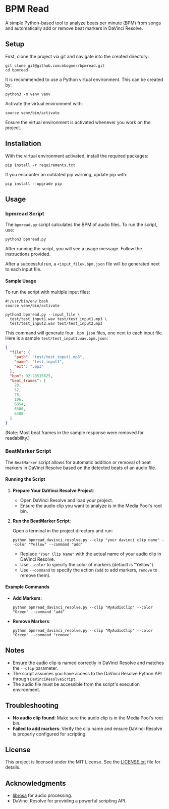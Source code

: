 # BPM Read

A simple Python-based tool to analyze beats per minute (BPM) from songs and automatically add or remove beat markers in
DaVinci Resolve.

## Setup

First, clone the project via git and navigate into the created directory:

```shell
git clone git@github.com:mbogner/bpmread.git
cd bpmread
```

It is recommended to use a Python virtual environment. This can be created by:

```shell
python3 -m venv venv
```

Activate the virtual environment with:

```shell
source venv/bin/activate
```

Ensure the virtual environment is activated whenever you work on the project.

## Installation

With the virtual environment activated, install the required packages:

```shell
pip install -r requirements.txt
```

If you encounter an outdated pip warning, update pip with:

```shell
pip install --upgrade pip
```

## Usage

### bpmread Script

The `bpmread.py` script calculates the BPM of audio files. To run the script, use:

```shell
python3 bpmread.py
```

After running the script, you will see a usage message. Follow the instructions provided.

After a successful run, a `<input_file>.bpm.json` file will be generated next to each input file.

#### Sample Usage

To run the script with multiple input files:

```shell
#!/usr/bin/env bash
source venv/bin/activate

python3 bpmread.py --input_file \
  test/test_input1.wav test/test_input1.mp3 \
  test/test_input2.wav test/test_input2.mp3
```

This command will generate four `.bpm.json` files, one next to each input file. Here is a sample
`test/test_input1.wav.bpm.json`:

```json
{
  "file": {
    "path": "test/test_input1.mp3",
    "name": "test_input1",
    "ext": ".mp3"
  },
  "bpm": 92.28515625,
  "beat_frames": [
    28,
    52,
    78,
    106,
    6354,
    6380,
    6408
  ]
}
```

(Note: Most beat frames in the sample response were removed for readability.)

### BeatMarker Script

The `BeatMarker` script allows for automatic addition or removal of beat markers in DaVinci Resolve based on the
detected beats of an audio file.

#### Running the Script

1. **Prepare Your DaVinci Resolve Project**:
    - Open DaVinci Resolve and load your project.
    - Ensure the audio clip you want to analyze is in the Media Pool's root bin.

2. **Run the BeatMarker Script**:

   Open a terminal in the project directory and run:

   ```shell
   python bpmread_davinci_resolve.py --clip "your davinci clip name" --color "Yellow" --command "add"
   ```

    - Replace `"Your Clip Name"` with the actual name of your audio clip in DaVinci Resolve.
    - Use `--color` to specify the color of markers (default is "Yellow").
    - Use `--command` to specify the action (`add` to add markers, `remove` to remove them).

#### Example Commands

- **Add Markers**:
    ```shell
    python bpmread_davinci_resolve.py --clip "MyAudioClip" --color "Green" --command "add"
    ```
- **Remove Markers**:
    ```shell
    python bpmread_davinci_resolve.py --clip "MyAudioClip" --color "Green" --command "remove"
    ```

## Notes

- Ensure the audio clip is named correctly in DaVinci Resolve and matches the `--clip` parameter.
- The script assumes you have access to the DaVinci Resolve Python API through `DaVinciResolveScript`.
- The audio file must be accessible from the script's execution environment.

## Troubleshooting

- **No audio clip found**: Make sure the audio clip is in the Media Pool's root bin.
- **Failed to add markers**: Verify the clip name and ensure DaVinci Resolve is properly configured for scripting.

## License

This project is licensed under the MIT License. See the [LICENSE.txt](LICENSE.txt) file for details.

## Acknowledgments

- [librosa](https://librosa.org/) for audio processing.
- DaVinci Resolve for providing a powerful scripting API.
